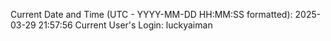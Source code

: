 Current Date and Time (UTC - YYYY-MM-DD HH:MM:SS formatted): 2025-03-29 21:57:56
Current User's Login: luckyaiman
